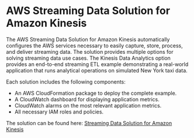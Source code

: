 # AWS Streaming Data Solution for Amazon Kinesis<a name="examples-streaming-solution"></a>

The AWS Streaming Data Solution for Amazon Kinesis automatically configures the AWS services necessary to easily capture, store, process, and deliver streaming data\. The solution provides multiple options for solving streaming data use cases\. The Kinesis Data Analytics option provides an end\-to\-end streaming ETL example demonstrating a real\-world application that runs analytical operations on simulated New York taxi data\. 

 Each solution includes the following components:
+ An AWS CloudFormation package to deploy the complete example\.
+ A CloudWatch dashboard for displaying application metrics\.
+ CloudWatch alarms on the most relevant application metrics\.
+ All necessary IAM roles and policies\.

The solution can be found here: [ Streaming Data Solution for Amazon Kinesis](https://aws.amazon.com/solutions/implementations/aws-streaming-data-solution-for-amazon-kinesis/)